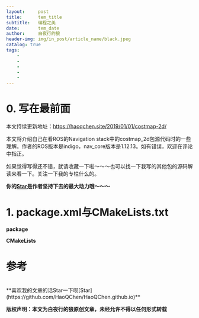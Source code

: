 ```yaml
---
layout:     post
title:      tem_title
subtitle:   编程之美
date:       tem_date
author:     白夜行的狼
header-img: img/in_post/article_name/black.jpeg
catalog: true
tags:
    - 
    - 
    - 
    - 
    - 
--- 
```


# <a id="0">0. 写在最前面<a/>
本文持续更新地址：<https://haoqchen.site/2019/01/01/costmap-2d/>

本文将介绍自己在看ROS的Navigation stack中的costmap\_2d包源代码时的一些理解。作者的ROS版本是indigo，nav\_core版本是1.12.13。如有错误，欢迎在评论中指正。

如果觉得写得还不错，就请收藏一下啦～～～也可以找一下我写的其他包的源码解读来看一下。关注一下我的专栏什么的。

**你的[Star](https://github.com/HaoQChen/HaoQChen.github.io)是作者坚持下去的最大动力哦～～～**

# <a id="1">1. package.xml与CMakeLists.txt<a/>
**package**

**CMakeLists**

# 参考

<br>
**喜欢我的文章的话Star一下呗[Star](https://github.com/HaoQChen/HaoQChen.github.io)**

**版权声明：本文为白夜行的狼原创文章，未经允许不得以任何形式转载**
